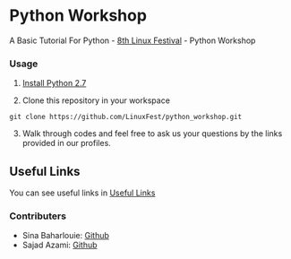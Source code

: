 # Python Workshop
A Basic Tutorial For Python - [8th Linux Festival](http://linuxfest.ir/) - Python Workshop

### Usage
1. [Install Python 2.7](https://www.python.org/downloads/)

2. Clone this repository in your workspace
```
git clone https://github.com/LinuxFest/python_workshop.git
```
3. Walk through codes and feel free to ask us your questions by the links provided in our profiles.

## Useful Links
You can see useful links in [Useful Links](https://github.com/LinuxFest/python_workshop/blob/master/UsefulLinks.md)

### Contributers
* Sina Baharlouie: [Github](https://github.com/sinaBaharlouei)
* Sajad Azami: [Github](https://github.com/SajadAzami)
